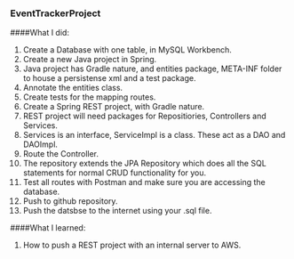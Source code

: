 ### EventTrackerProject

####What I did:
1. Create a Database with one table, in MySQL Workbench.
2. Create a new Java project in Spring.
3. Java project has Gradle nature, and entities package, META-INF folder to house a persistense xml and a test package.
4. Annotate the entities class.
5. Create tests for the mapping routes.
6. Create a Spring REST project, with Gradle nature.
7. REST project will need packages for Repositiories, Controllers and Services.
8. Services is an interface, ServiceImpl is a class. These act as a DAO and DAOImpl.
9. Route the Controller.
10. The repository extends the JPA Repository which does all the SQL statements for normal CRUD functionality for you.
11. Test all routes with Postman and make sure you are accessing the database.
12. Push to github repository.
13. Push the datsbse to the internet using your .sql file.



####What I learned:
1. How to push a REST project with an internal server to AWS.
